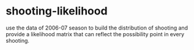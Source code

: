 shooting-likelihood
===================

use the data of 2006-07 season to build the distribution of shooting and provide a likelihood matrix that can reflect the possibility point in every shooting.
